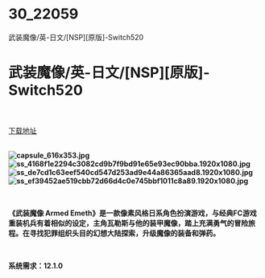 # 30_22059
武装魔像/英-日文/[NSP][原版]-Switch520
# 武装魔像/英-日文/[NSP][原版]-Switch520
 <br/></br>
[下载地址](https://www.switch520.cc/article/22059 "下载地址")
<br/></br>

<p><strong><img title="capsule_616x353.jpg" src="https://www.switch520.cc/muke_img/2021_09_04_4d45f343ff84d.jpg" alt="capsule_616x353.jpg"></strong><br>
<strong><img title="ss_4168f1e2294c3082cd9b7f9bd91e65e93ec90bba.1920x1080.jpg" src="https://www.switch520.cc/muke_img/2021_09_04_80f5a5d982afd.jpg" alt="ss_4168f1e2294c3082cd9b7f9bd91e65e93ec90bba.1920x1080.jpg"></strong><br>
<strong><img title="ss_de7cd1c63eef540cd547d253ad9e44a86365aad8.1920x1080.jpg" src="https://www.switch520.cc/muke_img/2021_09_04_370cc80b04b76.jpg" alt="ss_de7cd1c63eef540cd547d253ad9e44a86365aad8.1920x1080.jpg"></strong><br>
<strong><img title="ss_ef39452ae519cbb72d66d4c0e745bbf1011c8a89.1920x1080.jpg" src="https://www.switch520.cc/muke_img/2021_09_04_4b5183ca51e54.jpg" alt="ss_ef39452ae519cbb72d66d4c0e745bbf1011c8a89.1920x1080.jpg">&nbsp;</strong></p>
<p>&nbsp;</p>
<p><strong>《武装魔像 Armed Emeth》是一款像素风格日系角色扮演游戏，与经典FC游戏重装机兵有着相似的设定，主角瓦勒斯与他的装甲魔像，踏上充满勇气的冒险旅程。在寻找犯罪组织头目的幻想大陆探索，升级魔像的装备和弹药。</strong></p>
<p>&nbsp;</p>
<p><strong>系统需求：12.1.0</strong></p>
